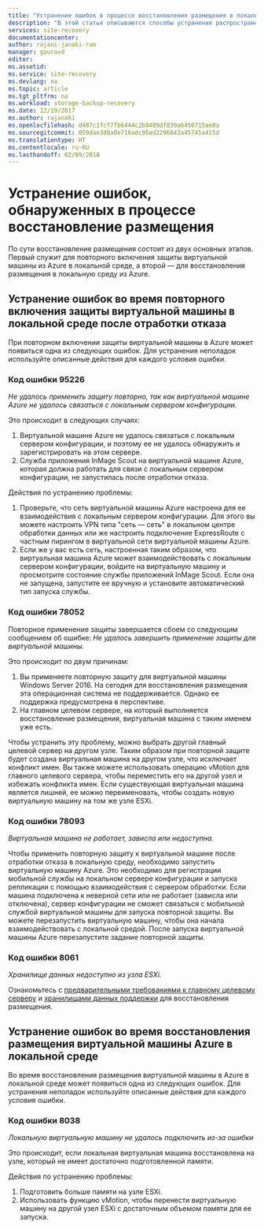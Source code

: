 ```yaml
---
title: "Устранение ошибок в процессе восстановления размещения в локальную среду из Azure и при последующем повторном включении защиты в Azure | Документация Майкрософт"
description: "В этой статье описываются способы устранения распространенных ошибок во время восстановления размещения в локальную среду из Azure и во время повторного включения защиты"
services: site-recovery
documentationcenter: 
author: rajani-janaki-ram
manager: gauravd
editor: 
ms.assetid: 
ms.service: site-recovery
ms.devlang: na
ms.topic: article
ms.tgt_pltfrm: na
ms.workload: storage-backup-recovery
ms.date: 12/19/2017
ms.author: rajanaki
ms.openlocfilehash: d487c1fcf7fb6444c2b8489df839a6450715ae0a
ms.sourcegitcommit: 059dae3d8a0e716adc95ad2296843a45745a415d
ms.translationtype: HT
ms.contentlocale: ru-RU
ms.lasthandoff: 02/09/2018
---
```

# <a name="troubleshoot-errors-reported-during-the-process-of-failback"></a>Устранение ошибок, обнаруженных в процессе восстановление размещения
По сути восстановление размещения состоит из двух основных этапов. Первый служит для повторного включения защиты виртуальной машины из Azure в локальной среде, а второй — для восстановления размещения в локальную среду из Azure.

## <a name="troubleshoot-errors-when-reprotecting-a-virtual-machine-back-to-on-premises-after-failover"></a>Устранение ошибок во время повторного включения защиты виртуальной машины в локальной среде после отработки отказа
При повторном включении защиты виртуальной машины в Azure может появиться одна из следующих ошибок. Для устранения неполадок используйте описанные действия для каждого условия ошибки.


### <a name="error-code-95226"></a>Код ошибки 95226

*Не удалось применить защиту повторно, так как виртуальной машине Azure не удалось связаться с локальным сервером конфигурации.*

Это происходит в следующих случаях: 
1. Виртуальной машине Azure не удалось связаться с локальным сервером конфигурации, и поэтому ее не удалось обнаружить и зарегистрировать на этом сервере. 
2. Служба приложения InMage Scout на виртуальной машине Azure, которая должна работать для связи с локальным сервером конфигурации, не запустилась после отработки отказа.

Действия по устранению проблемы:
1. Проверьте, что сеть виртуальной машины Azure настроена для ее взаимодействия с локальным сервером конфигурации. Для этого вы можете настроить VPN типа "сеть — сеть" в локальном центре обработки данных или же настроить подключение ExpressRoute с частным пирингом в виртуальной сети виртуальной машины Azure. 
2. Если же у вас есть сеть, настроенная таким образом, что виртуальная машина Azure может взаимодействовать с локальным сервером конфигурации, войдите на виртуальную машину и просмотрите состояние службы приложений InMage Scout. Если она не запущена, запустите ее вручную и установите автоматический тип запуска службы.

### <a name="error-code-78052"></a>Код ошибки 78052
Повторное применение защиты завершается сбоем со следующим сообщением об ошибке: *Не удалось завершить применение защиты для виртуальной машины.*

Это происходит по двум причинам:
1. Вы применяете повторную защиту для виртуальной машины Windows Server 2016. На сегодня для восстановления размещения эта операционная система не поддерживается. Однако ее поддержка предусмотрена в перспективе.
2. На главном целевом сервере, на который выполняется восстановление размещения, виртуальная машина с таким именем уже есть.

Чтобы устранить эту проблему, можно выбрать другой главный целевой сервер на другом узле. Таким образом при повторной защите будет создана виртуальная машина на другом узле, что исключает конфликт имен. Вы также можете использовать операцию vMotion для главного целевого сервера, чтобы переместить его на другой узел и избежать конфликта имен. Если существующая виртуальная машина является лишней, ее можно переименовать, чтобы создать новую виртуальную машину на том же узле ESXi.

### <a name="error-code-78093"></a>Код ошибки 78093

*Виртуальная машина не работает, зависла или недоступна.*

Чтобы применить повторную защиту к виртуальной машине после отработки отказа в локальную среду, необходимо запустить виртуальную машину Azure. Это необходимо для регистрации мобильной службы на локальном сервере конфигурации и запуска репликации с помощью взаимодействия с сервером обработки. Если машина подключена к неверной сети или не работает (зависла или отключена), сервер конфигурации не сможет связаться с мобильной службой виртуальной машины для запуска повторной защиты. Вы можете перезапустить виртуальную машину, чтобы она начала взаимодействовать с локальной средой. После запуска виртуальной машины Azure перезапустите задание повторной защиты.

### <a name="error-code-8061"></a>Код ошибки 8061

*Хранилище данных недоступно из узла ESXi.*

Ознакомьтесь с [предварительными требованиями к главному целевому серверу](site-recovery-how-to-reprotect.md#common-things-to-check-after-completing-installation-of-the-master-target-server) и [хранилищами данных поддержки](site-recovery-how-to-reprotect.md#what-datastore-types-are-supported-on-the-on-premises-esxi-host-during-failback) для восстановления размещения.


## <a name="troubleshoot-errors-when-performing-a-failback-of-an-azure-virtual-machine-back-to-on-premises"></a>Устранение ошибок во время восстановления размещения виртуальной машины Azure в локальной среде
Во время восстановления размещения виртуальной машины в Azure в локальной среде может появиться одна из следующих ошибок. Для устранения неполадок используйте описанные действия для каждого условия ошибки.

### <a name="error-code-8038"></a>Код ошибки 8038

*Локальную виртуальную машину не удалось подключить из-за ошибки*

Это происходит, если локальная виртуальная машина восстановлена на узле, который не имеет достаточно подготовленной памяти.

Действия по устранению проблемы:

1. Подготовить больше памяти на узле ESXi.
1. Использовать функцию vMotion, чтобы перенести виртуальную машину на другой узел ESXi с достаточным объемом памяти для ее запуска.